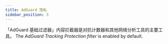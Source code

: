 ```yaml
---
title: AdGuard 隐私
sidebar_position: 3
---
```


「AdGuard 基础过滤器」内容拦截器是对抗计数器和其他网络分析工具的主要工具。 The _AdGuard Tracking Protection filter_ is enabled by default.
